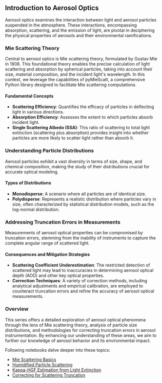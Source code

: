 ## Introduction to Aerosol Optics

Aerosol optics examines the interaction between light and aerosol particles suspended in the atmosphere. These interactions, encompassing absorption, scattering, and the emission of light, are pivotal in deciphering the physical properties of aerosols and their environmental ramifications.

### Mie Scattering Theory

Central to aerosol optics is Mie scattering theory, formulated by Gustav Mie in 1908. This foundational theory enables the precise calculation of light scattering and absorption by spherical particles, taking into account their size, material composition, and the incident light's wavelength. In this context, we leverage the capabilities of pyMieScatt, a comprehensive Python library designed to facilitate Mie scattering computations.

#### Fundamental Concepts

- **Scattering Efficiency**: Quantifies the efficacy of particles in deflecting light in various directions.
- **Absorption Efficiency**: Assesses the extent to which particles absorb incident light.
- **Single Scattering Albedo (SSA)**: This ratio of scattering to total light extinction (scattering plus absorption) provides insight into whether particles are more likely to scatter light rather than absorb it.

### Understanding Particle Distributions

Aerosol particles exhibit a vast diversity in terms of size, shape, and chemical composition, making the study of their distributions crucial for accurate optical modeling.

#### Types of Distributions

- **Monodisperse**: A scenario where all particles are of identical size.
- **Polydisperse**: Represents a realistic distribution where particles vary in size, often characterized by statistical distribution models, such as the log-normal distribution.

### Addressing Truncation Errors in Measurements

Measurements of aerosol optical properties can be compromised by truncation errors, stemming from the inability of instruments to capture the complete angular range of scattered light.

#### Consequences and Mitigation Strategies

- **Scattering Coefficient Underestimation**: The restricted detection of scattered light may lead to inaccuracies in determining aerosol optical depth (AOD) and other key optical properties.
- **Correction Techniques**: A variety of correction methods, including analytical adjustments and empirical calibration, are employed to counteract truncation errors and refine the accuracy of aerosol optical measurements.

### Overview

This series offers a detailed exploration of aerosol optical phenomena through the lens of Mie scattering theory, analysis of particle size distributions, and methodologies for correcting truncation errors in aerosol instrumentation. By enhancing our understanding of these areas, we aim to further our knowledge of aerosol behavior and its environmental impact.

Following notebooks delve deeper into these topics:

- [Mie Scattering Basics](./mie_basics.ipynb)
- [Humidified Particle Scattering](./humid_scattering.ipynb)
- [Kappa-HGF Estimation from Light Extinction](./kappa_vs_extinction.ipynb)
- [Correcting for Scattering Truncation](./scattering_truncation.ipynb)
